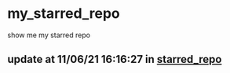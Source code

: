 # my_starred_repo
show me my starred repo

update at 11/06/21 16:16:27 in [starred_repo](./index.html)
---

